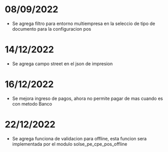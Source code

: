 # 08/09/2022
* Se agrega filtro para entorno multiempresa en la seleccio de tipo de documento para la configuracion pos

# 14/12/2022
* Se agrega campo street en el json de impresion

# 16/12/2022
* Se mejora ingreso de pagos, ahora no permite pagar de mas cuando es con metodo Banco

# 22/12/2022
* Se agrega funciona de validacion para offline, esta funcion sera implementada por el modulo solse_pe_cpe_pos_offline